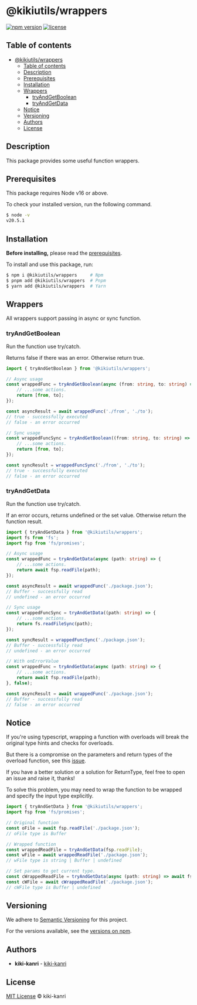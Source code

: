 # @kikiutils/wrappers

[![npm version](https://img.shields.io/npm/v/%40kikiutils%2Fwrappers)](https://www.npmjs.com/package/@kikiutils/wrappers)
[![license](https://img.shields.io/npm/l/%40kikiutils%2Fwrappers)](https://www.npmjs.com/package/@kikiutils/wrappers)

## Table of contents

- [@kikiutils/wrappers](#kikiutilswrappers)
  - [Table of contents](#table-of-contents)
  - [Description](#description)
  - [Prerequisites](#prerequisites)
  - [Installation](#installation)
  - [Wrappers](#wrappers)
    - [tryAndGetBoolean](#tryandgetboolean)
    - [tryAndGetData](#tryandgetdata)
  - [Notice](#notice)
  - [Versioning](#versioning)
  - [Authors](#authors)
  - [License](#license)

## Description

This package provides some useful function wrappers.

## Prerequisites

This package requires Node v16 or above.

To check your installed version, run the following command.

```sh
$ node -v
v20.5.1
```

## Installation

**Before installing,** please read the [prerequisites](#prerequisites).

To install and use this package, run:

```bash
$ npm i @kikiutils/wrappers     # Npm
$ pnpm add @kikiutils/wrappers  # Pnpm
$ yarn add @kikiutils/wrappers  # Yarn
```

## Wrappers

All wrappers support passing in async or sync function.

### tryAndGetBoolean

Run the function use try/catch.

Returns false if there was an error. Otherwise return true.

```typescript
import { tryAndGetBoolean } from '@kikiutils/wrappers';

// Async usage
const wrappedFunc = tryAndGetBoolean(async (from: string, to: string) => {
	// ...some actions.
	return [from, to];
});

const asyncResult = await wrappedFunc('./from', './to');
// true - successfully executed
// false - an error occurred

// Sync usage
const wrappedFuncSync = tryAndGetBoolean((from: string, to: string) => {
	// ...some actions.
	return [from, to];
});

const syncResult = wrappedFuncSync('./from', './to');
// true - successfully executed
// false - an error occurred
```

### tryAndGetData

Run the function use try/catch.

If an error occurs, returns undefined or the set value. Otherwise return the function result.

```typescript
import { tryAndGetData } from '@kikiutils/wrappers';
import fs from 'fs';
import fsp from 'fs/promises';

// Async usage
const wrappedFunc = tryAndGetData(async (path: string) => {
	// ...some actions.
	return await fsp.readFile(path);
});

const asyncResult = await wrappedFunc('./package.json');
// Buffer - successfully read
// undefined - an error occurred

// Sync usage
const wrappedFuncSync = tryAndGetData((path: string) => {
	// ...some actions.
	return fs.readFileSync(path);
});

const syncResult = wrappedFuncSync('./package.json');
// Buffer - successfully read
// undefined - an error occurred

// With onErrorValue
const wrappedFunc = tryAndGetData(async (path: string) => {
	// ...some actions.
	return await fsp.readFile(path);
}, false);

const asyncResult = await wrappedFunc('./package.json');
// Buffer - successfully read
// false - an error occurred
```

## Notice

If you're using typescript, wrapping a function with overloads will break the original type hints and checks for overloads.

But there is a compromise on the parameters and return types of the overload function, see this [issue](https://github.com/microsoft/TypeScript/issues/32164#issuecomment-890824817).

If you have a better solution or a solution for ReturnType, feel free to open an issue and raise it, thanks!

To solve this problem, you may need to wrap the function to be wrapped and specify the input type explicitly.

```typescript
import { tryAndGetData } from '@kikiutils/wrappers';
import fsp from 'fs/promises';

// Original function
const oFile = await fsp.readFile('./package.json');
// oFile type is Buffer

// Wrapped function
const wrappedReadFile = tryAndGetData(fsp.readFile);
const wFile = await wrappedReadFile('./package.json');
// wFile type is string | Buffer | undefined

// Set params to get current type.
const cWrappedReadFile = tryAndGetData(async (path: string) => await fsp.readFile(path));
const cWFile = await cWrappedReadFile('./package.json');
// cWFile type is Buffer | undefined
```

## Versioning

We adhere to [Semantic Versioning](http://semver.org) for this project.

For the versions available, see the [versions on npm](https://www.npmjs.com/package/@kikiutils/wrappers?activeTab=versions).

## Authors

- **kiki-kanri** - [kiki-kanri](https://github.com/kiki-kanri)

## License

[MIT License](LICENSE) © kiki-kanri
